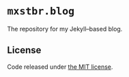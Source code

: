# `mxstbr.blog`

The repository for my Jekyll–based blog.

## License

Code released under [the MIT license](LICENSE.txt).
